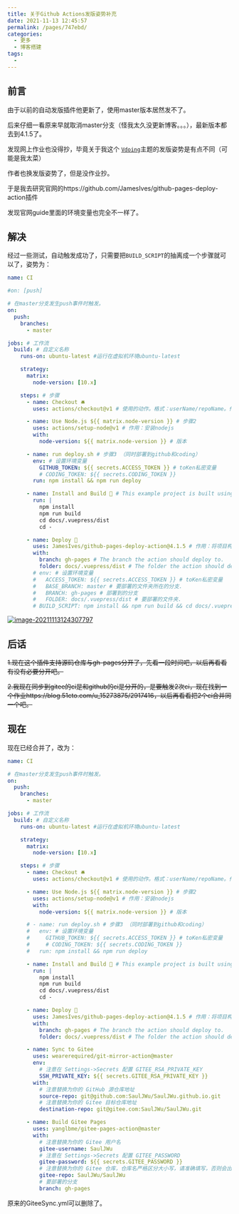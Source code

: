 ```yaml
---
title: 关于Github Actions发版姿势补充
date: 2021-11-13 12:45:57
permalink: /pages/747ebd/
categories:
  - 更多
  - 博客搭建
tags:
  - 
---
```

## 前言

由于以前的自动发版插件他更新了，使用master版本居然发不了。

后来仔细一看原来早就取消master分支（怪我太久没更新博客。。。），最新版本都去到4.1.5了。

发现网上作业也没得抄，毕竟关于我这个 [`Vdoing`](https://github.com/xugaoyi/vuepress-theme-vdoing)主题的发版姿势是有点不同（可能是我太菜）

作者也换发版姿势了，但是没作业抄。

于是我去研究官网的https://github.com/JamesIves/github-pages-deploy-action插件

发现官网guide里面的环境变量也完全不一样了。



## 解决

经过一些测试，自动触发成功了，只需要把`BUILD_SCRIPT`的抽离成一个步骤就可以了，姿势为：

```yml
name: CI

#on: [push]

# 在master分支发生push事件时触发。
on:
  push:
    branches:
      - master

jobs: # 工作流
  build: # 自定义名称
    runs-on: ubuntu-latest #运行在虚拟机环境ubuntu-latest

    strategy:
      matrix:
        node-version: [10.x]

    steps: # 步骤
      - name: Checkout 🛎️
        uses: actions/checkout@v1 # 使用的动作。格式：userName/repoName。作用：检出仓库，获取源码。 官方actions库：https://github.com/actions

      - name: Use Node.js ${{ matrix.node-version }} # 步骤2
        uses: actions/setup-node@v1 # 作用：安装nodejs
        with:
          node-version: ${{ matrix.node-version }} # 版本

      - name: run deploy.sh # 步骤3 （同时部署到github和coding）
        env: # 设置环境变量
          GITHUB_TOKEN: ${{ secrets.ACCESS_TOKEN }} # toKen私密变量
          # CODING_TOKEN: ${{ secrets.CODING_TOKEN }}
        run: npm install && npm run deploy

      - name: Install and Build 🔧 # This example project is built using npm and outputs the result to the 'build' folder. Replace with the commands required to build your project, or remove this step entirely if your site is pre-built.
        run: |
          npm install
          npm run build
          cd docs/.vuepress/dist
          cd -

      - name: Deploy 🚀
        uses: JamesIves/github-pages-deploy-action@4.1.5 # 作用：将项目构建和部署到github。 https://github.com/JamesIves/github-pages-deploy-action
        with:
          branch: gh-pages # The branch the action should deploy to.
          folder: docs/.vuepress/dist # The folder the action should deploy.
        # env: # 设置环境变量
        #   ACCESS_TOKEN: ${{ secrets.ACCESS_TOKEN }} # toKen私密变量
        #   BASE_BRANCH: master # 要部署的文件夹所在的分支.
        #   BRANCH: gh-pages # 部署到的分支
        #   FOLDER: docs/.vuepress/dist # 要部署的文件夹.
        # BUILD_SCRIPT: npm install && npm run build && cd docs/.vuepress/dist  && cd - # 部署前要执行的命令（记得cd进入某个目录后，后面要cd -退回开始的目录）
```

[![image-20211113124307797](https://gitee.com/SaulJWu/blog-images/raw/master/images/20211113124802.png)](https://camo.githubusercontent.com/e38a11ebe3760eafa43ed42e840f234aa47652ff749d097e5c0cc5b5425ec152/68747470733a2f2f67697465652e636f6d2f5361756c4a57752f626c6f672d696d616765732f7261772f6d61737465722f696d616765732f32303231313131333132343331342e706e67)





## 后话

~~1.现在这个插件支持源码仓库与gh-pages分开了，先看一段时间吧，以后再看看有没有必要分开吧。~~

~~2.我现在同步到gitee的ci是和github的ci是分开的，是要触发2次ci，现在找到一个作业https://blog.51cto.com/u_15273875/2917416，以后再看看把2个ci合并同一个吧。~~



## 现在

现在已经合并了，改为：

```yml
name: CI

# 在master分支发生push事件时触发。
on:
  push:
    branches:
      - master

jobs: # 工作流
  build: # 自定义名称
    runs-on: ubuntu-latest #运行在虚拟机环境ubuntu-latest

    strategy:
      matrix:
        node-version: [10.x]

    steps: # 步骤
      - name: Checkout 🛎️
        uses: actions/checkout@v1 # 使用的动作。格式：userName/repoName。作用：检出仓库，获取源码。 官方actions库：https://github.com/actions

      - name: Use Node.js ${{ matrix.node-version }} # 步骤2
        uses: actions/setup-node@v1 # 作用：安装nodejs
        with:
          node-version: ${{ matrix.node-version }} # 版本

      # - name: run deploy.sh # 步骤3 （同时部署到github和coding）
      #   env: # 设置环境变量
      #     GITHUB_TOKEN: ${{ secrets.ACCESS_TOKEN }} # toKen私密变量
      #     # CODING_TOKEN: ${{ secrets.CODING_TOKEN }}
      #   run: npm install && npm run deploy

      - name: Install and Build 🔧 # This example project is built using npm and outputs the result to the 'build' folder. Replace with the commands required to build your project, or remove this step entirely if your site is pre-built.
        run: |
          npm install
          npm run build
          cd docs/.vuepress/dist
          cd -

      - name: Deploy 🚀
        uses: JamesIves/github-pages-deploy-action@4.1.5 # 作用：将项目构建和部署到github。 https://github.com/JamesIves/github-pages-deploy-action
        with:
          branch: gh-pages # The branch the action should deploy to.
          folder: docs/.vuepress/dist # The folder the action should deploy.

      - name: Sync to Gitee
        uses: wearerequired/git-mirror-action@master
        env:
          # 注意在 Settings->Secrets 配置 GITEE_RSA_PRIVATE_KEY
          SSH_PRIVATE_KEY: ${{ secrets.GITEE_RSA_PRIVATE_KEY }}
        with:
          # 注意替换为你的 GitHub 源仓库地址
          source-repo: git@github.com:SaulJWu/SaulJWu.github.io.git
          # 注意替换为你的 Gitee 目标仓库地址
          destination-repo: git@gitee.com:SaulJWu/SaulJWu.git

      - name: Build Gitee Pages
        uses: yanglbme/gitee-pages-action@master
        with:
          # 注意替换为你的 Gitee 用户名
          gitee-username: SaulJWu
          # 注意在 Settings->Secrets 配置 GITEE_PASSWORD
          gitee-password: ${{ secrets.GITEE_PASSWORD }}
          # 注意替换为你的 Gitee 仓库，仓库名严格区分大小写，请准确填写，否则会出错
          gitee-repo: SaulJWu/SaulJWu
          # 要部署的分支
          branch: gh-pages

```



原来的GiteeSync.yml可以删除了。
